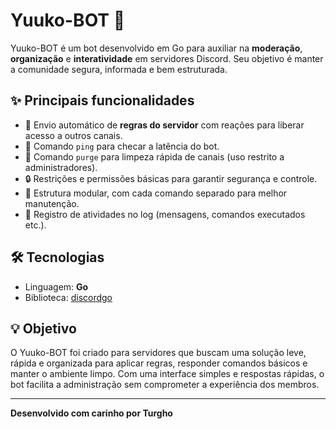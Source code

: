 # Yuuko-BOT 🤖

Yuuko-BOT é um bot desenvolvido em Go para auxiliar na **moderação**, **organização** e **interatividade** em servidores Discord. Seu objetivo é manter a comunidade segura, informada e bem estruturada.

## ✨ Principais funcionalidades

- 📜 Envio automático de **regras do servidor** com reações para liberar acesso a outros canais.
- 🏓 Comando `ping` para checar a latência do bot.
- 🧹 Comando `purge` para limpeza rápida de canais (uso restrito a administradores).
- 🔒 Restrições e permissões básicas para garantir segurança e controle.
- 📁 Estrutura modular, com cada comando separado para melhor manutenção.
- 📝 Registro de atividades no log (mensagens, comandos executados etc.).

## 🛠️ Tecnologias

- Linguagem: **Go**
- Biblioteca: [discordgo](https://github.com/bwmarrin/discordgo)

## 💡 Objetivo

O Yuuko-BOT foi criado para servidores que buscam uma solução leve, rápida e organizada para aplicar regras, responder comandos básicos e manter o ambiente limpo. Com uma interface simples e respostas rápidas, o bot facilita a administração sem comprometer a experiência dos membros.

---

**Desenvolvido com carinho por Turgho**
